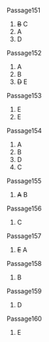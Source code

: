 Passage151
1. ~~B~~ C
2. A
3. D

Passage152
1. A
2. B
3. ~~D~~ E

Passage153
1. E
2. E

Passage154
1. A
2. B
3. D
4. C

Passage155
1. ~~A~~ B

Passage156
1. C

Passage157
1. ~~E~~ A

Passage158
1. B

Passage159
1. D

Passage160
1. E